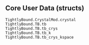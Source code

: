 
## Core User Data (structs)

```@docs
TightlyBound.CrystalMod.crystal
TightlyBound.TB.tb
TightlyBound.TB.tb_crys
TightlyBound.TB.tb_k
TightlyBound.TB.tb_crys_kspace
```